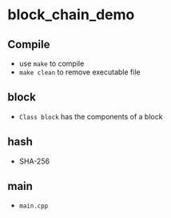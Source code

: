 # block_chain_demo

## Compile
- use ```make``` to compile
- ```make clean``` to remove executable file

## block
- ```Class block``` has the components of a block

## hash
- SHA-256

## main
- ```main.cpp```
